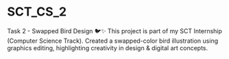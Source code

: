 # SCT_CS_2
Task 2 - Swapped Bird Design 🐦✨   This project is part of my SCT Internship (Computer Science Track).   Created a swapped-color bird illustration using graphics editing, highlighting creativity in design &amp; digital art concepts.  
